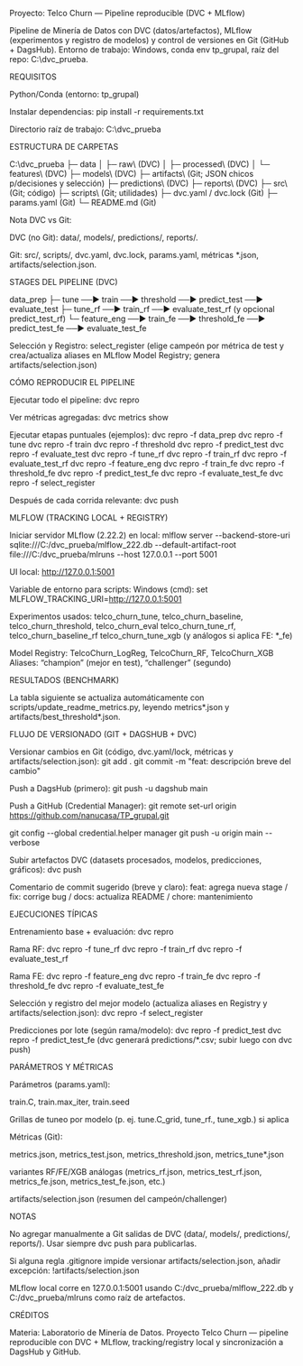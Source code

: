 Proyecto: Telco Churn — Pipeline reproducible (DVC + MLflow)

Pipeline de Minería de Datos con DVC (datos/artefactos), MLflow (experimentos y registro de modelos) y control de versiones en Git (GitHub + DagsHub). Entorno de trabajo: Windows, conda env tp_grupal, raíz del repo: C:\dvc_prueba.

REQUISITOS

Python/Conda (entorno: tp_grupal)

Instalar dependencias: pip install -r requirements.txt

Directorio raíz de trabajo: C:\dvc_prueba

ESTRUCTURA DE CARPETAS

C:\dvc_prueba
├─ data
│ ├─ raw\ (DVC)
│ ├─ processed\ (DVC)
│ └─ features\ (DVC)
├─ models\ (DVC)
├─ artifacts\ (Git; JSON chicos p/decisiones y selección)
├─ predictions\ (DVC)
├─ reports\ (DVC)
├─ src\ (Git; código)
├─ scripts\ (Git; utilidades)
├─ dvc.yaml / dvc.lock (Git)
├─ params.yaml (Git)
└─ README.md (Git)

Nota DVC vs Git:

DVC (no Git): data/, models/, predictions/, reports/.

Git: src/, scripts/, dvc.yaml, dvc.lock, params.yaml, métricas *.json, artifacts/selection.json.

STAGES DEL PIPELINE (DVC)

data_prep
├─ tune ──► train ──► threshold ──► predict_test ──► evaluate_test
├─ tune_rf ──► train_rf ──► evaluate_test_rf (y opcional predict_test_rf)
└─ feature_eng ──► train_fe ──► threshold_fe ──► predict_test_fe ──► evaluate_test_fe

Selección y Registro:
select_register (elige campeón por métrica de test y crea/actualiza aliases en MLflow Model Registry; genera artifacts/selection.json)

CÓMO REPRODUCIR EL PIPELINE

Ejecutar todo el pipeline:
dvc repro

Ver métricas agregadas:
dvc metrics show

Ejecutar etapas puntuales (ejemplos):
dvc repro -f data_prep
dvc repro -f tune
dvc repro -f train
dvc repro -f threshold
dvc repro -f predict_test
dvc repro -f evaluate_test
dvc repro -f tune_rf
dvc repro -f train_rf
dvc repro -f evaluate_test_rf
dvc repro -f feature_eng
dvc repro -f train_fe
dvc repro -f threshold_fe
dvc repro -f predict_test_fe
dvc repro -f evaluate_test_fe
dvc repro -f select_register

Después de cada corrida relevante:
dvc push

MLFLOW (TRACKING LOCAL + REGISTRY)

Iniciar servidor MLflow (2.22.2) en local:
mlflow server --backend-store-uri sqlite:///C:/dvc_prueba/mlflow_222.db --default-artifact-root file:///C:/dvc_prueba/mlruns --host 127.0.0.1 --port 5001

UI local:
http://127.0.0.1:5001

Variable de entorno para scripts:
Windows (cmd): set MLFLOW_TRACKING_URI=http://127.0.0.1:5001

Experimentos usados:
telco_churn_tune, telco_churn_baseline, telco_churn_threshold, telco_churn_eval
telco_churn_tune_rf, telco_churn_baseline_rf
telco_churn_tune_xgb (y análogos si aplica FE: *_fe)

Model Registry:
TelcoChurn_LogReg, TelcoChurn_RF, TelcoChurn_XGB
Aliases: “champion” (mejor en test), “challenger” (segundo)

RESULTADOS (BENCHMARK)

La tabla siguiente se actualiza automáticamente con scripts/update_readme_metrics.py, leyendo metrics*.json y artifacts/best_threshold*.json.

<!-- METRICS_START --> <!-- La tabla se inserta aquí por scripts/update_readme_metrics.py --> <!-- METRICS_END -->

FLUJO DE VERSIONADO (GIT + DAGSHUB + DVC)

Versionar cambios en Git (código, dvc.yaml/lock, métricas y artifacts/selection.json):
git add .
git commit -m "feat: descripción breve del cambio"

Push a DagsHub (primero):
git push -u dagshub main

Push a GitHub (Credential Manager):
git remote set-url origin https://github.com/nanucasa/TP_grupal.git

git config --global credential.helper manager
git push -u origin main --verbose

Subir artefactos DVC (datasets procesados, modelos, predicciones, gráficos):
dvc push

Comentario de commit sugerido (breve y claro):
feat: agrega nueva stage / fix: corrige bug / docs: actualiza README / chore: mantenimiento

EJECUCIONES TÍPICAS

Entrenamiento base + evaluación:
dvc repro

Rama RF:
dvc repro -f tune_rf
dvc repro -f train_rf
dvc repro -f evaluate_test_rf

Rama FE:
dvc repro -f feature_eng
dvc repro -f train_fe
dvc repro -f threshold_fe
dvc repro -f evaluate_test_fe

Selección y registro del mejor modelo (actualiza aliases en Registry y artifacts/selection.json):
dvc repro -f select_register

Predicciones por lote (según rama/modelo):
dvc repro -f predict_test
dvc repro -f predict_test_fe
(dvc generará predictions/*.csv; subir luego con dvc push)

PARÁMETROS Y MÉTRICAS

Parámetros (params.yaml):

train.C, train.max_iter, train.seed

Grillas de tuneo por modelo (p. ej. tune.C_grid, tune_rf., tune_xgb.) si aplica

Métricas (Git):

metrics.json, metrics_test.json, metrics_threshold.json, metrics_tune*.json

variantes RF/FE/XGB análogas (metrics_rf.json, metrics_test_rf.json, metrics_fe.json, metrics_test_fe.json, etc.)

artifacts/selection.json (resumen del campeón/challenger)

NOTAS

No agregar manualmente a Git salidas de DVC (data/, models/, predictions/, reports/). Usar siempre dvc push para publicarlas.

Si alguna regla .gitignore impide versionar artifacts/selection.json, añadir excepción: !artifacts/selection.json

MLflow local corre en 127.0.0.1:5001 usando C:/dvc_prueba/mlflow_222.db y C:/dvc_prueba/mlruns como raíz de artefactos.

CRÉDITOS

Materia: Laboratorio de Minería de Datos. Proyecto Telco Churn — pipeline reproducible con DVC + MLflow, tracking/registry local y sincronización a DagsHub y GitHub.
